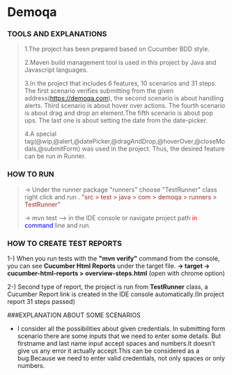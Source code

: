 # Demoqa



### TOOLS AND EXPLANATIONS

>1.The project has been prepared based on Cucumber BDD style.
> 
>2.Maven build management tool is used in this project by Java and Javascript languages.
>
>3.In the project that includes 6 features, 10 scenarios and 31 steps. The first scenario verifies submitting from the given address(https://demoqa.com), the second scenario is about handling alerts. Third scenario is about hover over actions. The fourth scenario is about drag and drop an element.The fifth scenario is about pop ups. The last one is about setting the date from the date-picker.
>
>4.A special tag(@wip,@alert,@datePicker,@dragAndDrop,@hoverOver,@closeModals,@submitForm) was used in the project. Thus, the desired feature can be run in Runner. 

### HOW TO RUN
> -<span style="color:red;">></span> Under the runner package "runners" choose "TestRunner" class right click and run . <span style="color:brown;">"src > test > java > com > demoqa > runners > TestRunner"</span>
> 
> -<span style="color:red;">></span> mvn test --<span style="color:red;">></span> in the IDE console or navigate project path <span style="color:red;">in</span> <span style="color:blue;">command</span> line and run.

### HOW TO CREATE TEST REPORTS
1-) When you run tests with the **"mvn verify"** command from the console, you can see **Cucumber Html Reports** under the target file. 
**-> target -> cucumber-html-reports > overview-steps.html** (open with chrome option)

2-) Second type of report, the project is run from **TestRunner** class, a Cucumber Report link is created in the IDE console automatically.(In project report 31 steps passed)

###EXPLANATION ABOUT SOME SCENARIOS
- I consider all the possibilities about given credentials. In submitting form scenario there are some inputs that we need to enter some details. But firstname and last name input accept spaces and numbers.It doesn't give us any error it actually accept.This can be considered as a bug.Because we need to enter valid credentials, not only spaces or only numbers.

